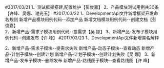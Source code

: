 #2017/03/21
1、测试框架搭建,配置维护【彭俊嘉】
2、产品模块测试用例共30条【许峰、吴娜、谢光玉】 
#2017/03/22
1、DevelopmentApi文件新增框架开发命名规则
       新增产品模块用例代码--添加产品
       新增文档模块用例代码--创建文档【彭俊嘉】     
2、新增产品-需求子模块用例代码--提需求【吴   娜】
3、新增产品-发布子模块用例代码--创建发布【许   峰】
#2017/03/23
1、DevelopmentApi文件新增类名解释
  
2、新增产品-需求子模块--提需求失败
       新增产品-动态子模块--查看动态
       新增产品-计划子模块--创建计划
       新增产品-计划子模块--创建计划失败【吴  娜】
3、新增产品-发布子模块--删除发布
       新增产品-路线图子模块--查看路线图【许  峰】